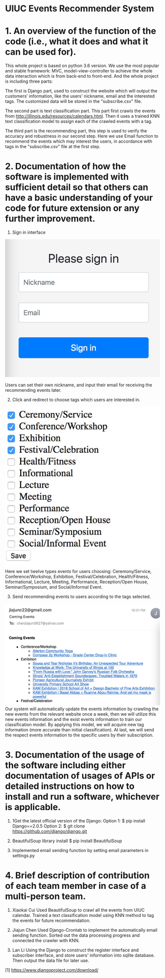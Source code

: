 # UIUC Events Recommender System 

# 1.	An overview of the function of the code (i.e., what it does and what it can be used for).

This whole project is based on python 3.6 version. We use the most popular and stable framework: MVC, model-view-controller to achieve the whole data interaction which is from back-end to front-end.  And the whole project is including three parts: 

The first is Django part, used to construct the website which will output the customers' information, like the users' nickname, email and the interested tags. The customized data will be stored in the "subscribe.csv" file.

The second part is text classification part. This part first crawls the events from http://illinois.edu/resources/calendars.html. Then it uses a trained KNN text classification model to assign each of the crawled events with a tag. 

The third part is the recommending part, this step is used to verify the accuracy and robustness in our second step. Here we use Email function to recommend the events which may interest the users, in accordance with tags in the "subscribe.csv" file at the first step. 

# 2.	Documentation of how the software is implemented with sufficient detail so that others can have a basic understanding of your code for future extension or any further improvement.

1)	Sign in interface

![sign_in](https://github.com/LanLi2017/cs410text_mining/blob/master/Signin.png)
 
Users can set their own nickname, and input their email for receiving the recommending events later.

2)	Click and redirect to choose tags which users are interested in. 
 
![tags](https://github.com/LanLi2017/cs410text_mining/blob/master/tags.png)
Here we set twelve types events for users choosing: Ceremony/Service, Conference/Workshop, Exhibition, Festival/Celebration, Health/Fitness, Informational, Lecture, Meeting, Performance, Reception/Open House, Seminar/Symposium, and Social/Informal Event. 

3)	 Send recommending events to users according to the tags selected.

![results](https://github.com/LanLi2017/cs410text_mining/blob/master/results.png)
Our system will automatically update the events information by crawling the new events from the relevant website once a week, then we will utilize this new events information and the exist events information to train our classification model. By applying this model, we will acquire new tag information (more accurate than initial classification). At last, we will send the respect events information to the specific users by their subscription.  

# 3.	Documentation of the usage of the software including either documentation of usages of APIs or detailed instructions on how to install and run a software, whichever is applicable.

1)	1Get the latest official version of the Django:
Option 1:
$ pip install Django==2.0.5
Option 2:
$ git clone https://github.com/django/django.git

2)	BeautifulSoup library install
$ pip install BeautifulSoup

3)	Implemented email sending function by setting email parameters in settings.py 

# 4.	Brief description of contribution of each team member in case of a multi-person team.
1.	Xiaokai Cui
Used BeautifulSoup to crawl all the events from UIUC calendar. Trained a text classification model using KNN method to tag the events for future recommendation.

2.	Jiajun Chen
Used Django-Crontab to implement the automatically email sending function.  Sorted out the data processing progress and connected the crawler with KNN.

3.	Lan Li
Using the Django to construct the register interface and subscriber interface, and store users' information into sqlite database. Then output the data file for later use. 



[1] https://www.djangoproject.com/download/

